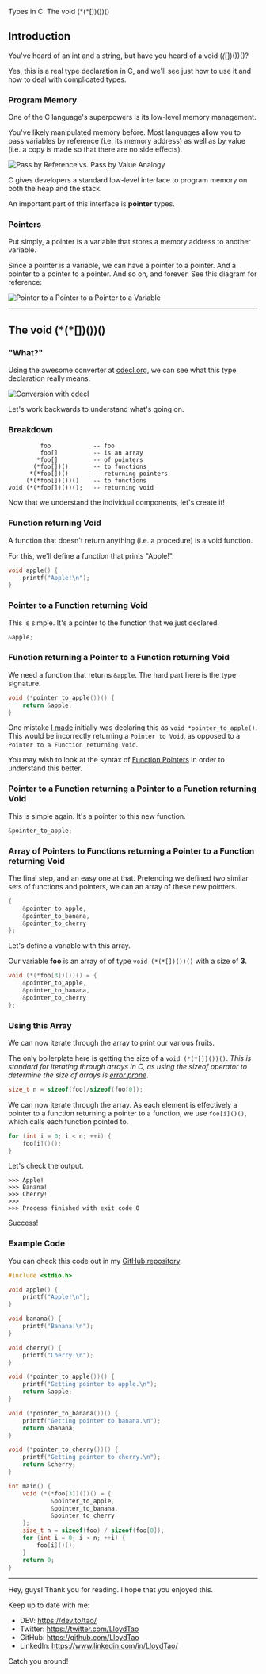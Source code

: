 Types in C: The void (\*(\*[])())()

## Introduction

You've heard of an int and a string, but have you heard of a void (*(*[])())()? 

Yes, this is a real type declaration in C, and we'll see just how to use it and how to deal with complicated types.

### Program Memory

One of the C language's superpowers is its low-level memory management.

You've likely manipulated memory before. Most languages allow you to pass variables by reference (i.e. its memory address) as well as by value (i.e. a copy is made so that there are no side effects).

![Pass by Reference vs. Pass by Value Analogy](https://raw.githubusercontent.com/LloydTao/dev.to-posts/master/general/types-in-c/pass-by-reference-vs-pass-by-value.gif)

C gives developers a standard low-level interface to program memory on both the heap and the stack. 

An important part of this interface is **pointer** types. 

### Pointers

Put simply, a pointer is a variable that stores a memory address to another variable. 

Since a pointer is a variable, we can have a pointer to a pointer. And a pointer to a pointer to a pointer. And so on, and forever. See this diagram for reference:

![Pointer to a Pointer to a Pointer to a Variable](https://raw.githubusercontent.com/LloydTao/dev.to-posts/master/general/types-in-c/pointers-to-pointers.jpg)

---

## The void (\*(\*[])())()

### "What?"

Using the awesome converter at [cdecl.org](https://cdecl.org/?q=void+%28*%28*foo%5B%5D%29%28%29%29%28%29), we can see what this type declaration really means.

![Conversion with cdecl](https://raw.githubusercontent.com/LloydTao/dev.to-posts/master/general/types-in-c/cdecl.png)

Let's work backwards to understand what's going on.

### Breakdown
```
         foo            -- foo
         foo[]          -- is an array
        *foo[]          -- of pointers
       (*foo[])()       -- to functions
      *(*foo[])()       -- returning pointers
     (*(*foo[])())()    -- to functions
void (*(*foo[])())();   -- returning void
```

Now that we understand the individual components, let's create it!

### Function returning Void

A function that doesn't return anything (i.e. a procedure) is a void function.

For this, we'll define a function that prints "Apple!".

```c
void apple() {
    printf("Apple!\n");
}
```

### Pointer to a Function returning Void

This is simple. It's a pointer to the function that we just declared.

```c
&apple;
```

### Function returning a Pointer to a Function returning Void

We need a function that returns `&apple`. The hard part here is the type signature. 

```c
void (*pointer_to_apple())() {
    return &apple;
}
```

One mistake [I made](https://www.reddit.com/r/C_Programming/comments/gq171w/pointer_to_function_returning_void_vs_pointer_to/) initially was declaring this as `void *pointer_to_apple()`. This would be incorrectly returning a `Pointer to Void`, as opposed to a `Pointer to a Function returning Void`.

You may wish to look at the syntax of [Function Pointers](https://www.geeksforgeeks.org/function-pointer-in-c/) in order to understand this better.

### Pointer to a Function returning a Pointer to a Function returning Void

This is simple again. It's a pointer to this new function.

```c
&pointer_to_apple;
```

### Array of Pointers to Functions returning a Pointer to a Function returning Void

The final step, and an easy one at that. Pretending we defined two similar sets of functions and pointers, we can an array of these new pointers.

```c
{
    &pointer_to_apple,
    &pointer_to_banana,
    &pointer_to_cherry
};
```

Let's define a variable with this array. 

Our variable **foo** is an array of of type `void (*(*[])())()` with a size of **3**.
```c
void (*(*foo[3])())() = {
    &pointer_to_apple,
    &pointer_to_banana,
    &pointer_to_cherry
};
```

### Using this Array

We can now iterate through the array to print our various fruits.

The only boilerplate here is getting the size of a `void (*(*[])())()`. *This is standard for iterating through arrays in C, as using the sizeof operator to determine the size of arrays is [error prone](https://wiki.sei.cmu.edu/confluence/display/c/ARR01-C.+Do+not+apply+the+sizeof+operator+to+a+pointer+when+taking+the+size+of+an+array)*.

```c 
size_t n = sizeof(foo)/sizeof(foo[0]);
```

We can now iterate through the array. As each element is effectively a pointer to a function returning a pointer to a function, we use `foo[i]()()`, which calls each function pointed to.

```c
for (int i = 0; i < n; ++i) {
    foo[i]()();
}
```

Let's check the output.

```
>>> Apple!
>>> Banana!
>>> Cherry!
>>> 
>>> Process finished with exit code 0
```

Success!

### Example Code

You can check this code out in my [GitHub repository](https://github.com/LloydTao/dev.to-posts/blob/master/general/types-in-c/main.c).

```c
#include <stdio.h>

void apple() {
    printf("Apple!\n");
}

void banana() {
    printf("Banana!\n");
}

void cherry() {
    printf("Cherry!\n");
}

void (*pointer_to_apple())() {
    printf("Getting pointer to apple.\n");
    return &apple;
}

void (*pointer_to_banana())() {
    printf("Getting pointer to banana.\n");
    return &banana;
}

void (*pointer_to_cherry())() {
    printf("Getting pointer to cherry.\n");
    return &cherry;
}

int main() {
    void (*(*foo[3])())() = {
            &pointer_to_apple,
            &pointer_to_banana,
            &pointer_to_cherry
    };
    size_t n = sizeof(foo) / sizeof(foo[0]);
    for (int i = 0; i < n; ++i) {
        foo[i]()();
    }
    return 0;
}
```

---

Hey, guys! Thank you for reading. I hope that you enjoyed this.

Keep up to date with me:

- DEV: https://dev.to/tao/
- Twitter: https://twitter.com/LloydTao
- GitHub: https://github.com/LloydTao
- LinkedIn: https://www.linkedin.com/in/LloydTao/

Catch you around!
